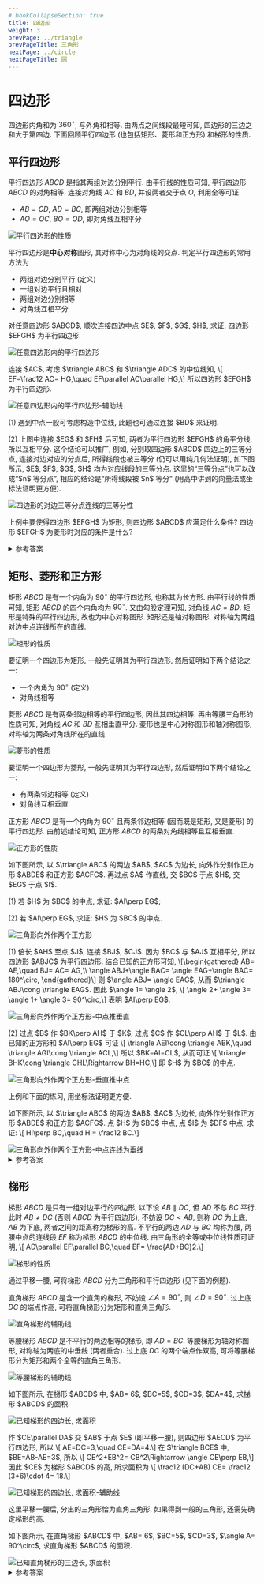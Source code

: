 ```yaml
---
# bookCollapseSection: true
title: 四边形
weight: 3
prevPage: ../triangle
prevPageTitle: 三角形
nextPage: ../circle
nextPageTitle: 圆
---
```


# 四边形

四边形内角和为 $360^\circ$, 与外角和相等. 由两点之间线段最短可知, 四边形的三边之和大于第四边. 下面回顾平行四边形 (也包括矩形、菱形和正方形) 和梯形的性质.

## 平行四边形

平行四边形 $ABCD$ 是指其两组对边分别平行. 由平行线的性质可知, 平行四边形 $ABCD$ 的对角相等. 连接对角线 $AC$ 和 $BD$, 并设两者交于点 $O$, 利用全等可证

- $AB= CD$, $AD= BC$, 即两组对边分别相等
- $AO=OC$, $BO=OD$, 即对角线互相平分

![平行四边形的性质](/figs/2022/2022-08/2022-0811-2310.svg)

平行四边形是**中心对称**图形, 其对称中心为对角线的交点. 判定平行四边形的常用方法为

- 两组对边分别平行 (定义)
- 一组对边平行且相对
- 两组对边分别相等
- 对角线互相平分

<myexample>
    <p>对任意四边形 $ABCD$, 顺次连接四边中点 $E$, $F$, $G$, $H$, 求证: 四边形 $EFGH$ 为平行四边形.</p>
    <img alt="任意四边形内的平行四边形" src="/figs/2022/2022-08/2022-0812-0000.svg"></img>
</myexample>

<myproof>
    <p>连接 $AC$, 考虑 $\triangle ABC$ 和 $\triangle ADC$ 的中位线知, \[
        EF=\frac12 AC= HG,\quad EF\parallel AC\parallel HG,\]
    所以四边形 $EFGH$ 为平行四边形.</p>
    <img alt="任意四边形内的平行四边形-辅助线" src="/figs/2022/2022-08/2022-0812-0005.svg"></img>
</myproof>

<myremark>
    <p>(1) 遇到中点一般可考虑构造中位线, 此题也可通过连接 $BD$ 来证明.</p>
    <p>(2) 上图中连接 $EG$ 和 $FH$ 后可知, 两者为平行四边形 $EFGH$ 的角平分线, 所以互相平分. 这个结论可以推广, 例如, 分别取四边形 $ABCD$ 四边上的三等分点, 连接对边对应的分点后, 所得线段也被三等分 (仍可以用纯几何法证明), 如下图所示, $E$, $F$, $G$, $H$ 均为对应线段的三等分点. 这里的“三等分点”也可以改成“$n$ 等分点”, 相应的结论是“所得线段被 $n$ 等分” (用高中讲到的向量法或坐标法证明更方便).</p>
    <img alt="四边形的对边三等分点连线的三等分性" src="/figs/2022/2022-08/2022-0812-1940.svg"></img>
</myremark>

<myexercise>
    <p>上例中要使得四边形 $EFGH$ 为矩形, 则四边形 $ABCD$ 应满足什么条件? 四边形 $EFGH$ 为菱形时对应的条件是什么?</p>
</myexercise>

<details><summary>参考答案</summary>
    <p>矩形 $EFGH$ 对应 $AC=BD$; 菱形 $EFGH$ 对应 $AC\parallel BD$, 见下方的判定条件.</p>
</details>

## 矩形、菱形和正方形

矩形 $ABCD$ 是有一个内角为 $90^\circ$ 的平行四边形, 也称其为长方形. 由平行线的性质可知, 矩形 $ABCD$ 的四个内角均为 $90^\circ$. 又由勾股定理可知, 对角线 $AC=BD$. 矩形是特殊的平行四边形, 故也为中心对称图形. 矩形还是轴对称图形, 对称轴为两组对边中点连线所在的直线. 

![矩形的性质](/figs/2022/2022-08/2022-0811-2320.svg)

要证明一个四边形为矩形, 一般先证明其为平行四边形, 然后证明如下两个结论之一:

- 一个内角为 $90^\circ$ (定义)
- 对角线相等

菱形 $ABCD$ 是有两条邻边相等的平行四边形, 因此其四边相等. 再由等腰三角形的性质可知, 对角线 $AC$ 和 $BD$ 互相垂直平分. 菱形也是中心对称图形和轴对称图形, 对称轴为两条对角线所在的直线. 

![菱形的性质](/figs/2022/2022-08/2022-0811-2340.svg)

要证明一个四边形为菱形, 一般先证明其为平行四边形, 然后证明如下两个结论之一:

- 有两条邻边相等 (定义)
- 对角线互相垂直

正方形 $ABCD$ 是有一个内角为 $90^\circ$ 且两条邻边相等 (因而既是矩形, 又是菱形) 的平行四边形. 由前述结论可知, 正方形 $ABCD$ 的两条对角线相等且互相垂直.

![正方形的性质](/figs/2022/2022-08/2022-0811-2330.svg)


<myexample>
    <p>如下图所示, 以 $\triangle ABC$ 的两边 $AB$, $AC$ 为边长, 向外作分别作正方形 $ABDE$ 和正方形 $ACFG$. 再过点 $A$ 作直线, 交 $BC$ 于点 $H$, 交 $EG$ 于点 $I$.</p>
    <p>(1) 若 $H$ 为 $BC$ 的中点, 求证: $AI\perp EG$;</p>
    <p>(2) 若 $AI\perp EG$, 求证: $H$ 为 $BC$ 的中点.</p>
    <img alt="三角形向外作两个正方形" src="/figs/2022/2022-08/2022-0812-0010.svg"></img>
</myexample>

<myproof>
    <p>(1) 倍长 $AH$ 至点 $J$, 连接 $BJ$, $CJ$. 因为 $BC$ 与 $AJ$ 互相平分, 所以四边形 $ABJC$ 为平行四边形. 结合已知的正方形可知, \[\begin{gathered}
        AB= AE,\quad BJ= AC= AG,\\
        \angle ABJ+\angle BAC= \angle EAG+\angle BAC= 180^\circ,
    \end{gathered}\]
    则 $\angle ABJ= \angle EAG$, 从而 $\triangle ABJ\cong \triangle EAG$. 因此 $\angle 1= \angle 2$, \[
        \angle 2+ \angle 3= \angle 1+ \angle 3= 90^\circ,\]
    表明 $AI\perp EG$.</p>
    <img alt="三角形向外作两个正方形-中点推垂直" src="/figs/2022/2022-08/2022-0812-1950.svg"></img>
    <p>(2) 过点 $B$ 作 $BK\perp AH$ 于 $K$, 过点 $C$ 作 $CL\perp AH$ 于 $L$. 由已知的正方形和 $AI\perp EG$ 可证 \[
        \triangle AEI\cong \triangle ABK,\quad
        \triangle AGI\cong \triangle ACL,\]
    所以 $BK=AI=CL$, 从而可证 \[
        \triangle BHK\cong \triangle CHL\Rightarrow BH=HC,\]
    即 $H$ 为 $BC$ 的中点.</p>
    <img alt="三角形向外作两个正方形-垂直推中点" src="/figs/2022/2022-08/2022-0812-2000.svg"></img>
</myproof>

<myremark>
    <p>上例和下面的练习, 用坐标法证明更方便.</p>
</myremark>

<myexercise>
    <p>如下图所示, 以 $\triangle ABC$ 的两边 $AB$, $AC$ 为边长, 向外作分别作正方形 $ABDE$ 和正方形 $ACFG$. 点 $H$ 为 $BC$ 中点, 点 $I$ 为 $DF$ 中点. 求证: \[
        HI\perp BC,\quad HI= \frac12 BC.\]</p>
    <img alt="三角形向外作两个正方形-中点连线为垂线" src="/figs/2022/2022-08/2022-0812-2030.svg"></img>
</myexercise>

<details><summary>参考答案</summary>
    <p>提示: 过点 $A$ 作 $AL\perp BC$ 于点 $L$, 过点 $D$ 作 $DM\perp BC$ 于点 $M$, 过点 $F$ 作 $FN\perp BC$ 于点 $N$, 可证 \[
        \triangle ABL\cong \triangle DBM,\quad
        \triangle ACL\cong \triangle FCN,\]
    则 $H$ 为 $MN$ 中点. 在梯形 $DMNF$ 中, $HI$ 为中位线, 从而可推出要证明的结论.</p>
</details>

## 梯形

梯形 $ABCD$ 是只有一组对边平行的四边形, 以下设 $AB\parallel DC$, 但 $AD$ 不与 $BC$ 平行. 此时 $AB\neq DC$ (否则 $ABCD$ 为平行四边形), 不妨设 $DC< AB$, 则称 $DC$ 为上底, $AB$ 为下底, 两者之间的距离称为梯形的高. 不平行的两边 $AD$ 与 $BC$ 均称为腰, 两腰中点的连线段 $EF$ 称为梯形 $ABCD$ 的中位线. 由三角形的全等或中位线性质可证明, \\[
    AD\parallel EF\parallel BC,\quad EF= \frac{AD+BC}2.\\]

![梯形的性质](/figs/2022/2022-08/2022-0811-2345.svg)

通过平移一腰, 可将梯形 $ABCD$ 分为三角形和平行四边形 (见下面的例题).

直角梯形 $ABCD$ 是含一个直角的梯形, 不妨设 $\angle A= 90^\circ$, 则 $\angle D= 90^\circ$. 过上底 $DC$ 的端点作高, 可将直角梯形分为矩形和直角三角形.

![直角梯形的辅助线](/figs/2022/2022-08/2022-0811-2350.svg)

等腰梯形 $ABCD$ 是不平行的两边相等的梯形, 即 $AD= BC$. 等腰梯形为轴对称图形, 对称轴为两底的中垂线 (两者重合). 过上底 $DC$ 的两个端点作双高, 可将等腰梯形分为矩形和两个全等的直角三角形.

![等腰梯形的辅助线](/figs/2022/2022-08/2022-0811-2355.svg)

<myexample>
    <p>如下图所示, 在梯形 $ABCD$ 中, $AB= 6$, $BC=5$, $CD=3$, $DA=4$, 求梯形 $ABCD$ 的面积.</p>
    <img alt="已知梯形的四边长, 求面积" src="/figs/2022/2022-08/2022-0812-2040.svg"></img>
</myexample>

<mysolution>
    <p>作 $CE\parallel DA$ 交 $AB$ 于点 $E$ (即平移一腰), 则四边形 $AECD$ 为平行四边形, 所以 \[
        AE=DC=3,\quad CE=DA=4.\]
    在 $\triangle BCE$ 中, $BE=AB-AE=3$, 所以 \[
        CE^2+EB^2= CB^2\Rightarrow \angle CE\perp EB,\]
    因此 $CE$ 为梯形 $ABCD$ 的高, 所求面积为 \[
        \frac12 (DC+AB) CE= \frac12 (3+6)\cdot 4= 18.\]</p>
    <img alt="已知梯形的四边长, 求面积-辅助线" src="/figs/2022/2022-08/2022-0812-2050.svg"></img>
</mysolution>

<myremark>
    <p>这里平移一腰后, 分出的三角形恰为直角三角形. 如果得到一般的三角形, 还需先确定梯形的高.</p>
</myremark>

<myexercise>
    <p>如下图所示, 在直角梯形 $ABCD$ 中, $AB= 6$, $BC=5$, $CD=3$, $\angle A= 90^\circ$, 求直角梯形 $ABCD$ 的面积.</p>
    <img alt="已知直角梯形的三边长, 求面积" src="/figs/2022/2022-08/2022-0812-2100.svg"></img>
</myexercise>

<details><summary>参考答案</summary>
    <p>提示: 过点 $C$ 作 $CE\perp AB$ 交 $AB$ 于点 $E$, 则得到一个直角三角形和一个矩形. 可以算出所求的面积为 $18$.</p>
</details>
